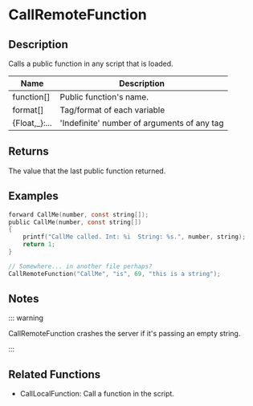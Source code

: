 # CallRemoteFunction

## Description

Calls a public function in any script that is loaded.

| Name           | Description                                 |
| -------------- | ------------------------------------------- |
| function[]     | Public function's name.                     |
| format[]       | Tag/format of each variable                 |
| {Float,\_}:... | 'Indefinite' number of arguments of any tag |

## Returns

The value that the last public function returned.

## Examples

```c
forward CallMe(number, const string[]);
public CallMe(number, const string[])
{
    printf("CallMe called. Int: %i  String: %s.", number, string);
    return 1;
}

// Somewhere... in another file perhaps?
CallRemoteFunction("CallMe", "is", 69, "this is a string");
```

## Notes

::: warning

CallRemoteFunction crashes the server if it's passing an empty string.

:::

## Related Functions

- CallLocalFunction: Call a function in the script.
